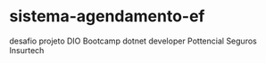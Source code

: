 # sistema-agendamento-ef
desafio projeto DIO Bootcamp dotnet developer Pottencial Seguros Insurtech
